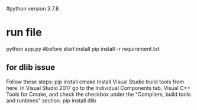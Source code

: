 #python version 3.7.8
# run file
python app.py
#before start install pip install -r requirement.txt

## for dlib issue
Follow these steps:
pip install cmake
Install Visual Studio build tools from here.
In Visual Studio 2017 go to the Individual Components tab, Visual C++ Tools for Cmake, and check the checkbox under the "Compilers, build tools and runtimes" section.
pip install dlib